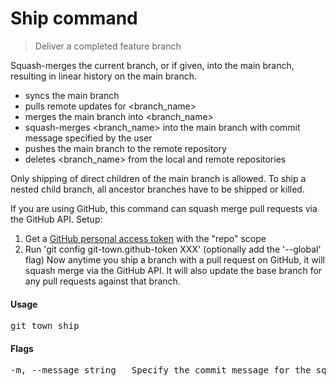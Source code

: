 <h1 textrun="command-heading">Ship command</h1>

<blockquote textrun="command-summary">
Deliver a completed feature branch
</blockquote>

<a textrun="command-description">
Squash-merges the current branch, or <branch_name> if given,
into the main branch, resulting in linear history on the main branch.

- syncs the main branch
- pulls remote updates for <branch_name>
- merges the main branch into <branch_name>
- squash-merges <branch_name> into the main branch
  with commit message specified by the user
- pushes the main branch to the remote repository
- deletes <branch_name> from the local and remote repositories

Only shipping of direct children of the main branch is allowed.
To ship a nested child branch, all ancestor branches have to be shipped or killed.

If you are using GitHub, this command can squash merge pull requests via the GitHub API.
Setup:

1. Get a [GitHub personal access token](https://help.github.com/articles/creating-a-personal-access-token-for-the-command-line)
   with the "repo" scope
2. Run 'git config git-town.github-token XXX' (optionally add the '--global' flag)
   Now anytime you ship a branch with a pull request on GitHub, it will squash merge via the GitHub API.
   It will also update the base branch for any pull requests against that branch.
   </a>

#### Usage

<pre textrun="command-usage">
git town ship
</pre>

#### Flags

<pre textrun="command-flags">
-m, --message string   Specify the commit message for the squash commit
</pre>
